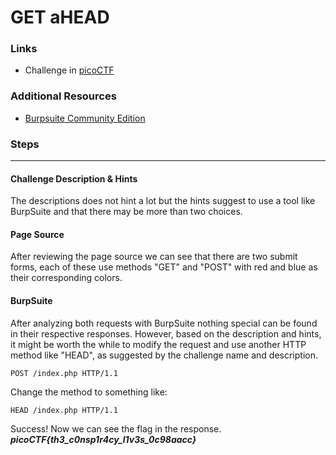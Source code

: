 # GET aHEAD

### Links

- Challenge in [picoCTF](https://play.picoctf.org/practice/challenge/132)

### Additional Resources
- [Burpsuite Community Edition](https://portswigger.net/burp/communitydownload)

### Steps
---
#### Challenge Description & Hints

The descriptions does not hint a lot but the hints suggest to use a tool like BurpSuite and that there may be more than two choices.

#### Page Source

After reviewing the page source we can see that there are two submit forms, each of these use methods "GET" and "POST" with red and blue as their corresponding colors.

#### BurpSuite

After analyzing both requests with BurpSuite nothing special can be found in their respective responses. However, based on the description and hints, it might be worth the while to modify the request and use another HTTP method like "HEAD", as suggested by the challenge name and description.

```
POST /index.php HTTP/1.1
```
Change the method to something like:
```
HEAD /index.php HTTP/1.1
```
Success! Now we can see the flag in the response.
***picoCTF{th3_c0nsp1r4cy_l1v3s_0c98aacc}***
